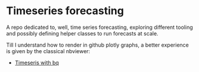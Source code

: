 # Timeseries forecasting
A repo dedicated to, well, time series forecasting, exploring different tooling and possibly defining helper classes to run forecasts at scale.

Till I understand how to render in github plotly graphs, a better experience is given by the classical nbviewer:  
- [Timeseris with bq](https://nbviewer.jupyter.org/github/nlong-ds/timeseries-forecasting/blob/master/timeseries_with_bq.ipynb)
